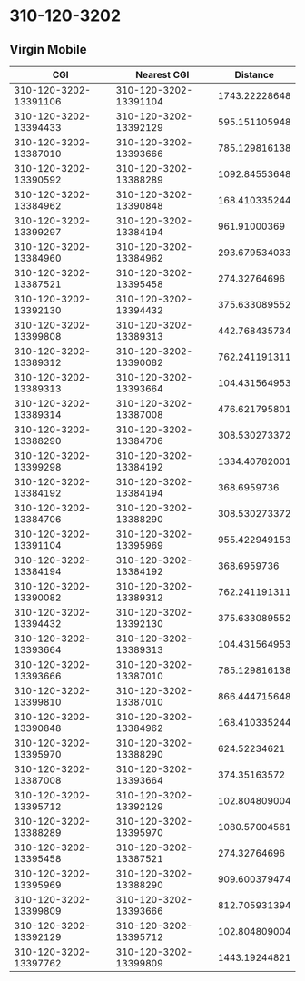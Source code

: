 # 310-120-3202
## Virgin Mobile


| CGI | Nearest CGI | Distance |
|-----|-------------|----------|
| 310-120-3202-13391106 | 310-120-3202-13391104 | 1743.22228648 |
| 310-120-3202-13394433 | 310-120-3202-13392129 | 595.151105948 |
| 310-120-3202-13387010 | 310-120-3202-13393666 | 785.129816138 |
| 310-120-3202-13390592 | 310-120-3202-13388289 | 1092.84553648 |
| 310-120-3202-13384962 | 310-120-3202-13390848 | 168.410335244 |
| 310-120-3202-13399297 | 310-120-3202-13384194 | 961.91000369 |
| 310-120-3202-13384960 | 310-120-3202-13384962 | 293.679534033 |
| 310-120-3202-13387521 | 310-120-3202-13395458 | 274.32764696 |
| 310-120-3202-13392130 | 310-120-3202-13394432 | 375.633089552 |
| 310-120-3202-13399808 | 310-120-3202-13389313 | 442.768435734 |
| 310-120-3202-13389312 | 310-120-3202-13390082 | 762.241191311 |
| 310-120-3202-13389313 | 310-120-3202-13393664 | 104.431564953 |
| 310-120-3202-13389314 | 310-120-3202-13387008 | 476.621795801 |
| 310-120-3202-13388290 | 310-120-3202-13384706 | 308.530273372 |
| 310-120-3202-13399298 | 310-120-3202-13384192 | 1334.40782001 |
| 310-120-3202-13384192 | 310-120-3202-13384194 | 368.6959736 |
| 310-120-3202-13384706 | 310-120-3202-13388290 | 308.530273372 |
| 310-120-3202-13391104 | 310-120-3202-13395969 | 955.422949153 |
| 310-120-3202-13384194 | 310-120-3202-13384192 | 368.6959736 |
| 310-120-3202-13390082 | 310-120-3202-13389312 | 762.241191311 |
| 310-120-3202-13394432 | 310-120-3202-13392130 | 375.633089552 |
| 310-120-3202-13393664 | 310-120-3202-13389313 | 104.431564953 |
| 310-120-3202-13393666 | 310-120-3202-13387010 | 785.129816138 |
| 310-120-3202-13399810 | 310-120-3202-13387010 | 866.444715648 |
| 310-120-3202-13390848 | 310-120-3202-13384962 | 168.410335244 |
| 310-120-3202-13395970 | 310-120-3202-13388290 | 624.52234621 |
| 310-120-3202-13387008 | 310-120-3202-13393664 | 374.35163572 |
| 310-120-3202-13395712 | 310-120-3202-13392129 | 102.804809004 |
| 310-120-3202-13388289 | 310-120-3202-13395970 | 1080.57004561 |
| 310-120-3202-13395458 | 310-120-3202-13387521 | 274.32764696 |
| 310-120-3202-13395969 | 310-120-3202-13388290 | 909.600379474 |
| 310-120-3202-13399809 | 310-120-3202-13393666 | 812.705931394 |
| 310-120-3202-13392129 | 310-120-3202-13395712 | 102.804809004 |
| 310-120-3202-13397762 | 310-120-3202-13399809 | 1443.19244821 |
